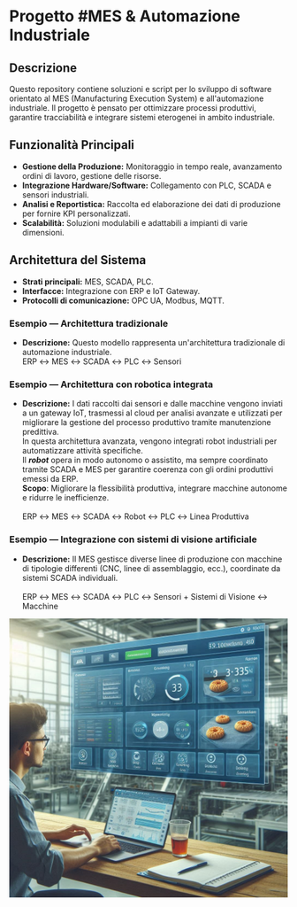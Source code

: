# Progetto #MES & Automazione Industriale

## Descrizione
Questo repository contiene soluzioni e script per lo sviluppo di software orientato al MES (Manufacturing Execution System) e all'automazione industriale. Il progetto è pensato per ottimizzare processi produttivi, garantire tracciabilità e integrare sistemi eterogenei in ambito industriale.

## Funzionalità Principali
- **Gestione della Produzione:** Monitoraggio in tempo reale, avanzamento ordini di lavoro, gestione delle risorse.
- **Integrazione Hardware/Software:** Collegamento con PLC, SCADA e sensori industriali.
- **Analisi e Reportistica:** Raccolta ed elaborazione dei dati di produzione per fornire KPI personalizzati.
- **Scalabilità:** Soluzioni modulabili e adattabili a impianti di varie dimensioni.

## Architettura del Sistema
- **Strati principali:** MES, SCADA, PLC.
- **Interfacce:** Integrazione con ERP e IoT Gateway.
- **Protocolli di comunicazione:** OPC UA, Modbus, MQTT.

### Esempio — Architettura tradizionale
- **Descrizione:** Questo modello rappresenta un'architettura tradizionale di automazione industriale.<br/>
ERP ↔ MES ↔ SCADA ↔ PLC ↔ Sensori

### Esempio — Architettura con robotica integrata
- **Descrizione:** I dati raccolti dai sensori e dalle macchine vengono inviati a un gateway IoT, trasmessi al cloud per analisi avanzate e utilizzati per migliorare la gestione del processo produttivo tramite manutenzione predittiva.<br/>
In questa architettura avanzata, vengono integrati robot industriali per automatizzare attività specifiche.<br/>
Il ***robot*** opera in modo autonomo o assistito, ma sempre coordinato tramite SCADA e MES per garantire coerenza con gli ordini produttivi emessi da ERP.<br/>
**Scopo**: Migliorare la flessibilità produttiva, integrare macchine autonome e ridurre le inefficienze.<br/><br/>
ERP ↔ MES ↔ SCADA ↔ Robot ↔ PLC ↔ Linea Produttiva

### Esempio — Integrazione con sistemi di visione artificiale
- **Descrizione:** Il MES gestisce diverse linee di produzione con macchine di tipologie differenti (CNC, linee di assemblaggio, ecc.), coordinate da sistemi SCADA individuali.<br/><br/>
ERP ↔ MES ↔ SCADA ↔ PLC ↔ Sensori + Sistemi di Visione ↔ Macchine


![Dashboard MES](https://github.com/MtGrs/mtgrs/blob/main/dshb_MES.png)
